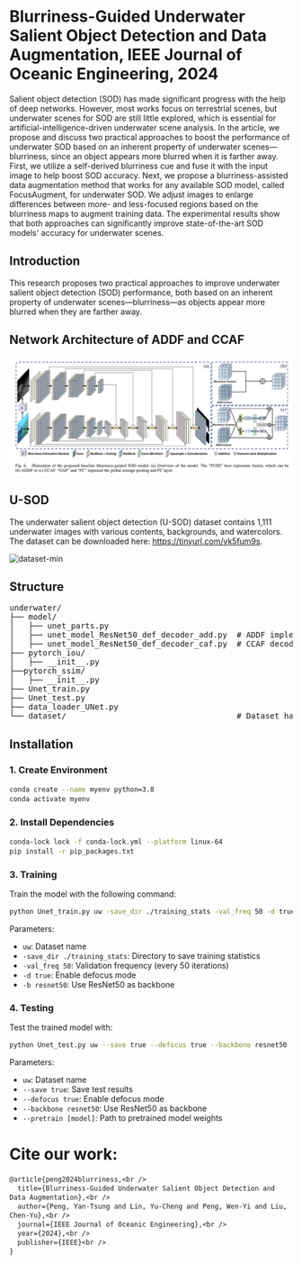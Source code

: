 # Blurriness-Guided Underwater Salient Object Detection and Data Augmentation, IEEE Journal of Oceanic Engineering, 2024
Salient object detection (SOD) has made significant progress with the help of deep networks. However, most works focus on terrestrial scenes, but underwater scenes for SOD are still little explored, which is essential for artificial-intelligence-driven underwater scene analysis. In the article, we propose and discuss two practical approaches to boost the performance of underwater SOD based on an inherent property of underwater scenes—blurriness, since an object appears more blurred when it is farther away. First, we utilize a self-derived blurriness cue and fuse it with the input image to help boost SOD accuracy. Next, we propose a blurriness-assisted data augmentation method that works for any available SOD model, called FocusAugment, for underwater SOD. We adjust images to enlarge differences between more- and less-focused regions based on the blurriness maps to augment training data. The experimental results show that both approaches can significantly improve state-of-the-art SOD models' accuracy for underwater scenes.

## Introduction
This research proposes two practical approaches to improve underwater salient object detection (SOD) performance, both based on an inherent property of underwater scenes—blurriness—as objects appear more blurred when they are farther away.

## Network Architecture of ADDF and CCAF
![Architecture](Figures/Architecture.png)


## U-SOD

The underwater salient object detection (U-SOD) dataset contains 1,111 underwater images with various contents, backgrounds, and watercolors. 
The dataset can be downloaded here: https://tinyurl.com/yk5fum9s.

![dataset-min](https://user-images.githubusercontent.com/56446649/158001100-1c404834-3a14-4999-9911-6e9ff4305ed6.png)


## Structure
<pre>
underwater/
├── model/                      
│   ├── unet_parts.py          
│   ├── unet_model_ResNet50_def_decoder_add.py  # ADDF implementation
│   ├── unet_model_ResNet50_def_decoder_caf.py  # CCAF decoder implementation
├── pytorch_iou/
│   ├── __init__.py
├──pytorch_ssim/
│   ├── __init__.py
├── Unet_train.py             
├── Unet_test.py  
├── data_loader_UNet.py
└── dataset/                                    # Dataset handling code and data
</pre>



## Installation
### 1. Create Environment

```bash
conda create --name myenv python=3.8
conda activate myenv
```

### 2. Install Dependencies

```bash
conda-lock lock -f conda-lock.yml --platform linux-64
pip install -r pip_packages.txt
```

### 3. Training

Train the model with the following command:

```bash
python Unet_train.py uw -save_dir ./training_stats -val_freq 50 -d true -b resnet50
```

Parameters:
- `uw`: Dataset name
- `-save_dir ./training_stats`: Directory to save training statistics
- `-val_freq 50`: Validation frequency (every 50 iterations)
- `-d true`: Enable defocus mode
- `-b resnet50`: Use ResNet50 as backbone

### 4. Testing

Test the trained model with:

```bash
python Unet_test.py uw --save true --defocus true --backbone resnet50 --pretrain [model]
```
Parameters:
- `uw`: Dataset name
- `--save true`: Save test results
- `--defocus true`: Enable defocus mode
- `--backbone resnet50`: Use ResNet50 as backbone
- `--pretrain [model]`: Path to pretrained model weights



# Cite our work:
```
@article{peng2024blurriness,<br />
  title={Blurriness-Guided Underwater Salient Object Detection and Data Augmentation},<br />
  author={Peng, Yan-Tsung and Lin, Yu-Cheng and Peng, Wen-Yi and Liu, Chen-Yu},<br />
  journal={IEEE Journal of Oceanic Engineering},<br />
  year={2024},<br />
  publisher={IEEE}<br />
}
```

